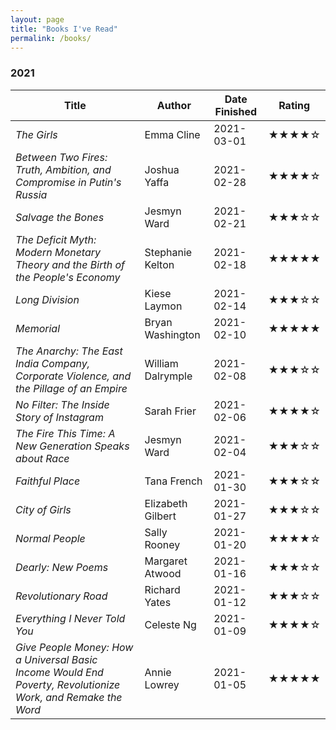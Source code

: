 ```yaml
---
layout: page
title: "Books I've Read"
permalink: /books/
---
```

### 2021

| Title | Author | Date Finished | Rating |
| ----- | ------ | ------------- | ------ |
| *The Girls* | Emma Cline | 2021-03-01 | ★★★★☆ |
| *Between Two Fires: Truth, Ambition, and Compromise in Putin's Russia* | Joshua Yaffa | 2021-02-28 | ★★★★☆ |
| *Salvage the Bones* | Jesmyn Ward | 2021-02-21 | ★★★☆☆ |
| *The Deficit Myth: Modern Monetary Theory and the Birth of the People's Economy* | Stephanie Kelton | 2021-02-18 | ★★★★★ |
| *Long Division* | Kiese Laymon | 2021-02-14 | ★★★☆☆ |
| *Memorial* | Bryan Washington | 2021-02-10 | ★★★★★ |
| *The Anarchy: The East India Company, Corporate Violence, and the Pillage of an Empire* | William Dalrymple | 2021-02-08 | ★★★☆☆ |
| *No Filter: The Inside Story of Instagram* | Sarah Frier | 2021-02-06 | ★★★★☆ |
| *The Fire This Time: A New Generation Speaks about Race*  | Jesmyn Ward | 2021-02-04 | ★★★☆☆ |
| *Faithful Place* | Tana French | 2021-01-30 | ★★★☆☆ |
| *City of Girls* | Elizabeth Gilbert | 2021-01-27 | ★★★☆☆ |
| *Normal People* | Sally Rooney | 2021-01-20 | ★★★★☆ |
| *Dearly: New Poems* | Margaret Atwood | 2021-01-16 | ★★★☆☆ |
| *Revolutionary Road* | Richard Yates | 2021-01-12 | ★★★☆☆ |
| *Everything I Never Told You* | Celeste Ng | 2021-01-09 | ★★★★☆ |
| *Give People Money: How a Universal Basic Income Would End Poverty, Revolutionize Work, and Remake the Word* | Annie Lowrey | 2021-01-05 | ★★★★★ |
